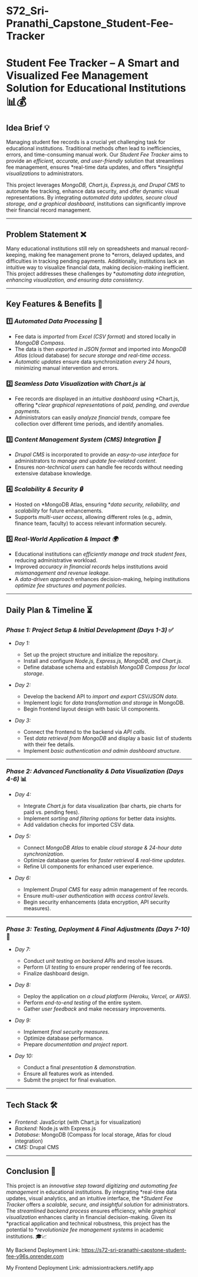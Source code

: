 # S72_Sri-Pranathi_Capstone_Student-Fee-Tracker

# Student Fee Tracker – A Smart and Visualized Fee Management Solution for Educational Institutions 📊💰

## Idea Brief 💡
Managing student fee records is a crucial yet challenging task for educational institutions. Traditional methods often lead to inefficiencies, errors, and time-consuming manual work. Our *Student Fee Tracker* aims to provide an *efficient, accurate, and user-friendly* solution that streamlines fee management, ensures *real-time data updates, and offers **insightful visualizations* to administrators.

This project leverages *MongoDB, Chart.js, Express.js, and Drupal CMS* to automate fee tracking, enhance data security, and offer dynamic visual representations. By integrating *automated data updates, secure cloud storage, and a graphical dashboard*, institutions can significantly improve their financial record management.

---

## Problem Statement ❌
Many educational institutions still rely on spreadsheets and manual record-keeping, making fee management prone to *errors, delayed updates, and difficulties in tracking pending payments. Additionally, institutions lack an intuitive way to visualize financial data, making decision-making inefficient. This project addresses these challenges by **automating data integration, enhancing visualization, and ensuring data consistency*.

---

## Key Features & Benefits 🚀
### 1️⃣ *Automated Data Processing* 🔄
   - Fee data is *imported* from *Excel (CSV format)* and stored locally in *MongoDB Compass*.
   - The data is then *exported in JSON format* and imported into *MongoDB Atlas* (cloud database) for *secure storage and real-time access*.
   - *Automatic updates* ensure data synchronization *every 24 hours*, minimizing manual intervention and errors.

### 2️⃣ *Seamless Data Visualization with Chart.js 📊*
   - Fee records are displayed in an *intuitive dashboard* using *Chart.js, offering **clear graphical representations* of *paid, pending, and overdue payments*.
   - Administrators can easily *analyze financial trends*, compare fee collection over different time periods, and identify anomalies.

### 3️⃣ *Content Management System (CMS) Integration 📝*
   - *Drupal CMS* is incorporated to provide an *easy-to-use interface* for administrators to *manage and update fee-related content*.
   - Ensures *non-technical users* can handle fee records without needing extensive database knowledge.

### 4️⃣ *Scalability & Security 🔒*
   - Hosted on *MongoDB Atlas, ensuring **data security, reliability, and scalability* for future enhancements.
   - Supports *multi-user access*, allowing different roles (e.g., admin, finance team, faculty) to access relevant information securely.

### 5️⃣ *Real-World Application & Impact 🌍*
   - Educational institutions can *efficiently manage and track student fees*, reducing administrative workload.
   - Improved *accuracy in financial records* helps institutions avoid *mismanagement and revenue leakage*.
   - A *data-driven approach* enhances decision-making, helping institutions *optimize fee structures and payment policies*.

---

## Daily Plan & Timeline ⏳
### *Phase 1: Project Setup & Initial Development (Days 1-3)* ✅
- *Day 1:* 
  - Set up the project structure and initialize the repository.
  - Install and configure *Node.js, Express.js, MongoDB, and Chart.js*.
  - Define database schema and establish *MongoDB Compass for local storage*.

- *Day 2:*
  - Develop the backend API to *import and export CSV/JSON data*.
  - Implement logic for *data transformation and storage* in MongoDB.
  - Begin frontend layout design with basic UI components.

- *Day 3:*
  - Connect the frontend to the backend via *API calls*.
  - Test *data retrieval from MongoDB* and display a basic list of students with their fee details.
  - Implement *basic authentication and admin dashboard structure*.

---

### *Phase 2: Advanced Functionality & Data Visualization (Days 4-6)* 📊
- *Day 4:*
  - Integrate *Chart.js* for data visualization (bar charts, pie charts for paid vs. pending fees).
  - Implement *sorting and filtering options* for better data insights.
  - Add validation checks for imported CSV data.

- *Day 5:*
  - Connect *MongoDB Atlas* to enable *cloud storage & 24-hour data synchronization*.
  - Optimize database queries for *faster retrieval & real-time updates*.
  - Refine UI components for enhanced user experience.

- *Day 6:*
  - Implement *Drupal CMS* for easy admin management of fee records.
  - Ensure *multi-user authentication with access control levels*.
  - Begin security enhancements (data encryption, API security measures).

---

### *Phase 3: Testing, Deployment & Final Adjustments (Days 7-10)* 🚀
- *Day 7:*
  - Conduct *unit testing on backend APIs* and resolve issues.
  - Perform *UI testing* to ensure proper rendering of fee records.
  - Finalize dashboard design.

- *Day 8:*
  - Deploy the application on *a cloud platform (Heroku, Vercel, or AWS)*.
  - Perform *end-to-end testing* of the entire system.
  - Gather *user feedback* and make necessary improvements.

- *Day 9:*
  - Implement *final security measures*.
  - Optimize database performance.
  - Prepare *documentation and project report*.

- *Day 10:*
  - Conduct a final *presentation & demonstration*.
  - Ensure all features work as intended.
  - Submit the project for final evaluation.

---

## Tech Stack 🛠
- *Frontend:* JavaScript (with Chart.js for visualization)
- *Backend:* Node.js with Express.js
- *Database:* MongoDB (Compass for local storage, Atlas for cloud integration)
- *CMS:* Drupal CMS

---

## Conclusion 🎯
This project is an *innovative step toward digitizing and automating fee management* in educational institutions. By integrating *real-time data updates, visual analytics, and an intuitive interface, the **Student Fee Tracker* offers a *scalable, secure, and insightful solution* for administrators. The *streamlined backend process* ensures efficiency, while *graphical visualization* enhances clarity in financial decision-making. Given its *practical application and technical robustness, this project has the potential to **revolutionize fee management systems* in academic institutions. 🎓📈


My Backend Deployment Link: https://s72-sri-pranathi-capstone-student-fee-y96s.onrender.com 

My Frontend Deployment Link: admissiontrackers.netlify.app